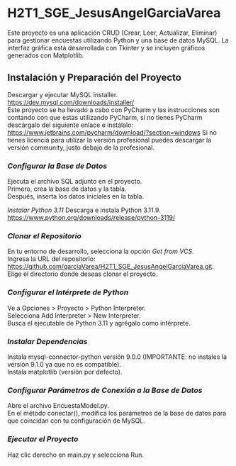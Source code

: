 # H2T1_SGE_JesusAngelGarciaVarea
Este proyecto es una aplicación CRUD (Crear, Leer, Actualizar, Eliminar) para gestionar encuestas utilizando Python y una base de datos MySQL. La interfaz gráfica está desarrollada con Tkinter y se incluyen gráficos generados con Matplotlib.

## Instalación y Preparación del Proyecto
Descargar y ejecutar MySQL installer.  
https://dev.mysql.com/downloads/installer/  
Este proyecto se ha llevado a cabo con PyCharm y las instrucciones son contando con que estas utilizando PyCharm, si no tienes PyCharm descárgalo del siguiente enlace e instálalo:  
https://www.jetbrains.com/pycharm/download/?section=windows
Si no tienes licencia para utilizar la versión profesional puedes descargar la versión community, justo debajo de la profesional.

### *Configurar la Base de Datos*

Ejecuta el archivo SQL adjunto en el proyecto.  
Primero, crea la base de datos y la tabla.  
Después, inserta los datos iniciales en la tabla.  

*Instalar Python 3.11*
Descarga e instala Python 3.11.9.  
https://www.python.org/downloads/release/python-3119/  

### *Clonar el Repositorio*

En tu entorno de desarrollo, selecciona la opción *Get from VCS*.  
Ingresa la URL del repositorio: https://github.com/garciaVarea/H2T1_SGE_JesusAngelGarciaVarea.git.  
Elige el directorio donde deseas clonar el proyecto.  

### *Configurar el Intérprete de Python*

Ve a Opciones > Proyecto > Python Interpreter.  
Selecciona Add Interpreter > New Interpreter.  
Busca el ejecutable de Python 3.11 y agrégalo como intérprete.  

### *Instalar Dependencias*

Instala mysql-connector-python versión 9.0.0 (IMPORTANTE: no instales la versión 9.1.0 ya que no es compatible).  
Instala matplotlib (versión por defecto).  

### *Configurar Parámetros de Conexión a la Base de Datos*

Abre el archivo EncuestaModel.py.  
En el método conectar(), modifica los parámetros de la base de datos para que coincidan con tu configuración de MySQL.  

### *Ejecutar el Proyecto*

Haz clic derecho en main.py y selecciona Run.
